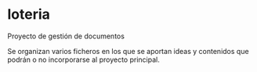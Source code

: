 # loteria
Proyecto de gestión de documentos

Se organizan varios ficheros en los que se aportan ideas y contenidos que podrán o no incorporarse al proyecto principal.
